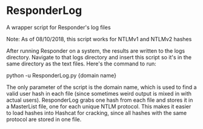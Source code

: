 # ResponderLog
A wrapper script for Responder's log files

Note: As of 08/10/2018, this script works for NTLMv1 and NTLMv2 hashes

After running Responder on a system, the results are written to the logs directory. 
Navigate to that logs directory and insert this script so it's in the same directory 
as the text files. Here's the command to run:

python -u ResponderLog.py {domain name}

The only parameter of the script is the domain name, which is used to find a valid
user hash in each file (since sometimes weird output is mixed in with actual users).
ResponderLog grabs one hash from each file and stores it in a MasterList file, one
for each unique NTLM protocol. This makes it easier to load hashes into Hashcat for
cracking, since all hashes with the same protocol are stored in one file. 
